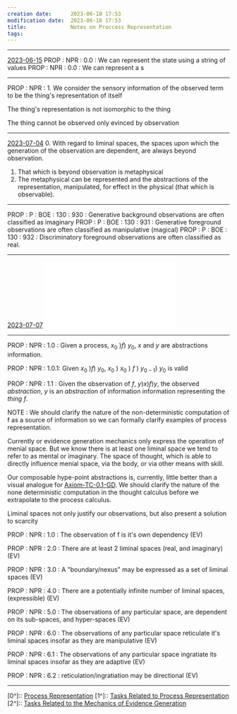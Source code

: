 ```yaml
---
creation date:		2023-06-18 17:53
modification date:	2023-06-18 17:53
title: 				Notes on Proccess Representation
tags:
---
```

---
[2023-06-15](2023-06-15.md)
PROP : NPR : 0.0 : We can represent the state using a string of values
PROP : NPR : 0.0 : We can represent a s

---
PROP : NPR : 1. We consider the sensory information of the observed term to be the thing's representation of itself

The thing's representation is not isomorphic to the thing

The thing cannot be observed only evinced by observation

---
[2023-07-04](2023-07-04.md)
0. With regard to liminal spaces, the spaces upon which the generation of the observation are dependent, are always beyond observation. 
1. That which is beyond observation is metaphysical
2. The metaphysical can be represented and the abstractions of the representation, manipulated, for effect in the physical (that which is observable).

---
PROP : P : BOE : 130 : 930 : Generative background observations are often classified as imaginary
PROP : P : BOE : 130 : 931 : Generative foreground observations are often classified as manipulative (magical)
PROP : P : BOE : 130 : 932 : Discriminatory foreground observations are often classified as real.

---
[2023-07-07](2023-07-07.md)
![Notes on Magical Operation of Liminal Spaces](Notes%20on%20Magical%20Operation%20of%20Liminal%20Spaces.md)

---
PROP : NPR : 1.0 :  Given a process, $x_0\  ) f )\  y_0$, $x$ and $y$ are abstractions information.

PROP : NPR : 1.0.1: Given $x_0\ ) f )\ y_0$, $x_0\ )\ x_0\ )\ f\ )\ y_{0-1})\ y_0$ is valid

PROP : NPR : 1.1 : Given the observation of $f$, $y ) x ) f ) y$, the observed $abstraction$, $y$ is an $abstraction$ of information information representing the $thing$ $f$.

NOTE : We should clarify the nature of the non-deterministic computation of f as a source of information so we can formally clarify examples of process representation.

Currently or evidence generation mechanics only express the operation of menial space. But we know there is at least one liminal space we tend to refer to as mental or imaginary. The space of thought, which is able to directly influence menial space, via the body, or via other means with skill. 

Our composable hype-point abstractions is, currently, little better than a visual analogue for [Axiom-TC-0.1-GD](Axiom-TC-0.1-GD.md). We should clarify the nature of the none deterministic computation in the thought calculus before we extrapolate to the process calculus.

Liminal spaces not only justify our observations, but also present a solution to scarcity

PROP : NPR : 1.0 : The observation of f is it's own dependency (EV)

PROP : NPR : 2.0 : There are at least 2 liminal spaces (real, and imaginary) (EV)

PROP : NPR : 3.0 : A "boundary/nexus" may be expressed as a set of liminal spaces (EV)

PROP : NPR : 4.0 : There are a potentially infinite number of liminal spaces, (expressible) (EV)

PROP : NPR : 5.0 : The observations of any particular space, are dependent on its sub-spaces, and hyper-spaces (EV)

PROP : NPR : 6.0 : The observations of any particular space reticulate it's liminal spaces insofar as they are manipulative (EV)

PROP : NPR : 6.1 : The observations of any particular space ingratiate its liminal spaces insofar as they are adaptive (EV)

PROP : NPR : 6.2 : reticulation/ingratiation may be directional (EV)

---
[0^]:: [Process Representation](Process%20Representation.md)
[1^]:: [Tasks Related to Process Representation](Tasks%20Related%20to%20Process%20Representation.md)
[2^]:: [Tasks Related to the Mechanics of Evidence Generation](Tasks%20Related%20to%20the%20Mechanics%20of%20Evidence%20Generation.md)


[^1]: Representation here implies information, we use representation here to avoid any premature conflations with terminology used in information theory